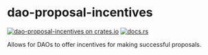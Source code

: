 # dao-proposal-incentives

[![dao-proposal-incentives on crates.io](https://img.shields.io/crates/v/dao-proposal-incentives.svg?logo=rust)](https://crates.io/crates/dao-proposal-incentives)
[![docs.rs](https://img.shields.io/docsrs/dao-proposal-incentives?logo=docsdotrs)](https://docs.rs/dao-proposal-incentives/latest/cw_admin_factory/)

Allows for DAOs to offer incentives for making successful proposals.
